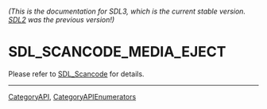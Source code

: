 ###### (This is the documentation for SDL3, which is the current stable version. [SDL2](https://wiki.libsdl.org/SDL2/) was the previous version!)
# SDL_SCANCODE_MEDIA_EJECT

Please refer to [SDL_Scancode](SDL_Scancode) for details.

----
[CategoryAPI](CategoryAPI), [CategoryAPIEnumerators](CategoryAPIEnumerators)

